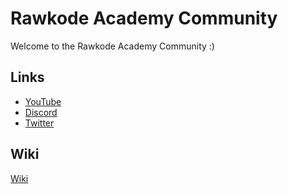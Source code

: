 # Rawkode Academy Community

Welcome to the Rawkode Academy Community :)

## Links
* [YouTube](https://www.youtube.com/c/Rawkode)
* [Discord](https://rawkode.chat/)
* [Twitter](https://twitter.com/rawkode)

## Wiki
[Wiki](https://github.com/rawkode-academy/community/wiki)
